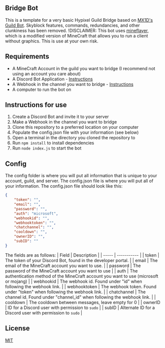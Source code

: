 ## Bridge Bot

This is a template for a very basic Hypixel Guild Bridge based on [MX1D's Guild Bot](https://github.com/MX1D/Guild-Bot). Skyblock features, commands, redundancies, and other clunkiness has been removed. !DISCLAIMER: This bot uses [mineflayer](https://www.npmjs.com/package/mineflayer), which is a modified version of MineCraft that allows you to run a client without graphics. This is use at your own risk.

## Requirements
- A MineCraft Account in the guild you want to bridge (I recommend not using an account you care about)
- A Discord Bot Application - [Instructions](https://discordjs.guide/preparations/setting-up-a-bot-application.html#creating-your-bot)
- A Webhook in the channel you want to bridge - [Instructions](https://support.discord.com/hc/en-us/articles/228383668-Intro-to-Webhooks)
- A computer to run the bot on


## Instructions for use
1. Create a Discord Bot and invite it to your server
2. Make a Webhook in the channel you want to bridge
3. Clone this repository to a preferred location on your computer
4. Populate the config.json file with your information (see below)
5. Open a terminal in the directory you cloned the repository to
6. Run `npm install` to install dependencies
7. Run `node index.js` to start the bot

## Config
The config folder is where you will put all information that is unique to your account, guild, and server. The config.json file is where you will put all of your information. The config.json file should look like this:

```json
{
    "token": "",
    "email": "",
    "password": "",
    "auth": "microsoft",
    "webhookid": "",
    "webhooktoken": "",
    "chatchannel": "",
    "cooldown": "",
    "ownerID": "",
    "subID": ""
}
```
The fields are as follows:
| Field | Description |
| ----- | ----------- |
| token | The token of your Discord Bot, found in the developer portal. |
| email | The email of the MineCraft account you want to use. |
| password | The password of the MineCraft account you want to use |
| auth | The authentication method of the MineCraft account you want to use (microsoft or mojang) |
| webhookid | The webhook id. Found under "id" when following the webhook link.  |
| webhooktoken | The webhook token. Found under "token" when following the webhook link. |
| chatchannel | The channel id. Found under "channel_id" when following the webhook link. |
| cooldown | The cooldown between messages, leave empty for 0 |
| ownerID | ID for a Discord user with permission to `sudo` |
| subID | Alternate ID for a Discord user with permission to `sudo` |

## License
[MIT](https://choosealicense.com/licenses/mit/)